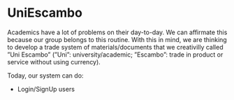 # UniEscambo

Academics have a lot of problems on their day-to-day. We can affirmate this because our group belongs to this routine. With this in mind, we are thinking to develop a trade system of materials/documents that we creativilly called ”Uni Escambo” (”Uni”: university/academic; ”Escambo”: trade in product or service without using currency).

Today, our system can do:
* Login/SignUp users


